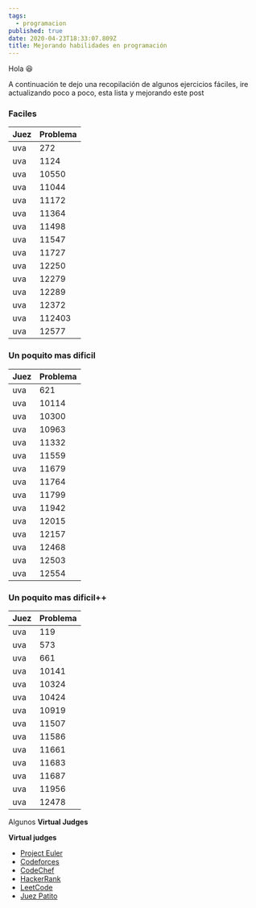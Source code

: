 ```yaml
---
tags:
  - programacion
published: true
date: 2020-04-23T18:33:07.809Z
title: Mejorando habilidades en programación
---
```


Hola 😆

A continuación te dejo una recopilación de algunos ejercicios fáciles, 
ire actualizando poco a poco, esta lista y mejorando este post

### Faciles

| Juez 	| Problema|
|-----	|--------	|
| uva 	| 272    	|
| uva 	| 1124   	|
| uva 	| 10550  	|
| uva 	| 11044  	|
| uva 	| 11172  	|
| uva 	| 11364  	|
| uva 	| 11498  	|
| uva 	| 11547  	|
| uva 	| 11727  	|
| uva 	| 12250  	|
| uva 	| 12279  	|
| uva 	| 12289  	|
| uva 	| 12372  	|
| uva 	| 112403 	|
| uva 	| 12577  	|

### Un poquito mas dificil

| Juez 	| Problema|
|-----	|--------	|
| uva 	| 621    	|
| uva 	| 10114   |
| uva 	| 10300  	|
| uva 	| 10963  	|
| uva 	| 11332 	|
| uva 	| 11559  	|
| uva 	| 11679  	|
| uva 	| 11764  	|
| uva 	| 11799  	|
| uva 	| 11942  	|
| uva 	| 12015  	|
| uva 	| 12157  	|
| uva 	| 12468  	|
| uva 	| 12503 	|
| uva 	| 12554  	|

### Un poquito mas dificil++

| Juez 	| Problema|
|-----	|--------	|
| uva 	| 119    	|
| uva 	| 573   	|
| uva 	| 661    	|
| uva 	| 10141  	|
| uva 	| 10324 	|
| uva 	| 10424  	|
| uva 	| 10919  	|
| uva 	| 11507  	|
| uva 	| 11586  	|
| uva 	| 11661  	|
| uva 	| 11683  	|
| uva 	| 11687  	|
| uva 	| 11956  	|
| uva 	| 12478 	|

Algunos **Virtual Judges** 

**Virtual judges**

- [Project Euler](https://projecteuler.net/)
- [Codeforces](https://codeforces.com/)
- [CodeChef](https://www.codechef.com/)
- [HackerRank](https://www.hackerrank.com/dashboard)
- [LeetCode](https://leetcode.com/)
- [Juez Patito](https://jv.umsa.bo/contest.php)
